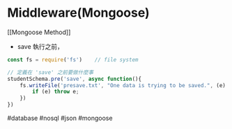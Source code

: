 # Middleware(Mongoose)
[[Mongoose Method]]
- save 執行之前，

```js
const fs = require('fs') 	// file system

// 定義在 'save' 之前要做什麼事
studentSchema.pre('save', async function(){
	fs.writeFile('presave.txt', "One data is trying to be saved.", (e) => {
		if (e) throw e;
	})
})
```

#database #nosql #json #mongoose 